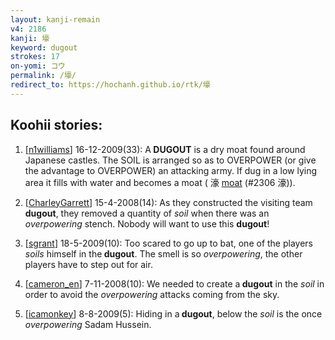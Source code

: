 ```yaml
---
layout: kanji-remain
v4: 2186
kanji: 壕
keyword: dugout
strokes: 17
on-yomi: コウ
permalink: /壕/
redirect_to: https://hochanh.github.io/rtk/壕
---
```


## Koohii stories: 

1) [<a href="http://kanji.koohii.com/profile/n1williams">n1williams</a>] 16-12-2009(33): A<strong> DUGOUT</strong> is a dry moat found around Japanese castles. The SOIL is arranged so as to OVERPOWER (or give the advantage to OVERPOWER) an attacking army. If dug in a low lying area it fills with water and becomes a moat ( 濠 <a href="../v4/2306.html">moat</a> (#2306 濠)).

2) [<a href="http://kanji.koohii.com/profile/CharleyGarrett">CharleyGarrett</a>] 15-4-2008(14): As they constructed the visiting team <strong>dugout</strong>, they removed a quantity of <em>soil</em> when there was an <em>overpowering</em> stench. Nobody will want to use this <strong>dugout</strong>!

3) [<a href="http://kanji.koohii.com/profile/sgrant">sgrant</a>] 18-5-2009(10): Too scared to go up to bat, one of the players <em>soils</em> himself in the<strong> dugout</strong>. The smell is so <em>overpowering</em>, the other players have to step out for air.

4) [<a href="http://kanji.koohii.com/profile/cameron_en">cameron_en</a>] 7-11-2008(10): We needed to create a<strong> dugout</strong> in the <em>soil</em> in order to avoid the <em>overpowering</em> attacks coming from the sky.

5) [<a href="http://kanji.koohii.com/profile/icamonkey">icamonkey</a>] 8-8-2009(5): Hiding in a<strong> dugout</strong>, below the <em>soil</em> is the once <em>overpowering</em> Sadam Hussein.

